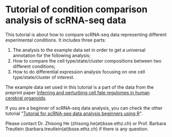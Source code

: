# Tutorial of condition comparison analysis of scRNA-seq data
This tutorial is about how to compare scRNA-seq data representing different experimental conditions. It includes three parts:
1. The analysis to the example data set in order to get a universal annotation for the following analysis;
2. How to compare the cell type/state/cluster compositions between two different conditions;
3. How to do differential expression analysis focusing on one cell type/state/cluster of interest.

The example data set used in this tutorial is a part of the data from the preprint paper [Inferring and perturbing cell fate regulomes in human cerebral organoids](https://www.biorxiv.org/content/10.1101/2021.08.24.457460v1).

If you are a beginner of scRNA-seq data analysis, you can check the other tutorial "[Tutorial for scRNA-seq data analysis beginners using R](https://github.com/quadbiolab/scRNAseq_analysis_vignette)".

Please contact Dr. Zhisong He (zhisong.he(at)bsse.ethz.ch) or Prof. Barbara Treutlein (barbara.treutlein(at)bsse.ethz.ch) if there is any question.
